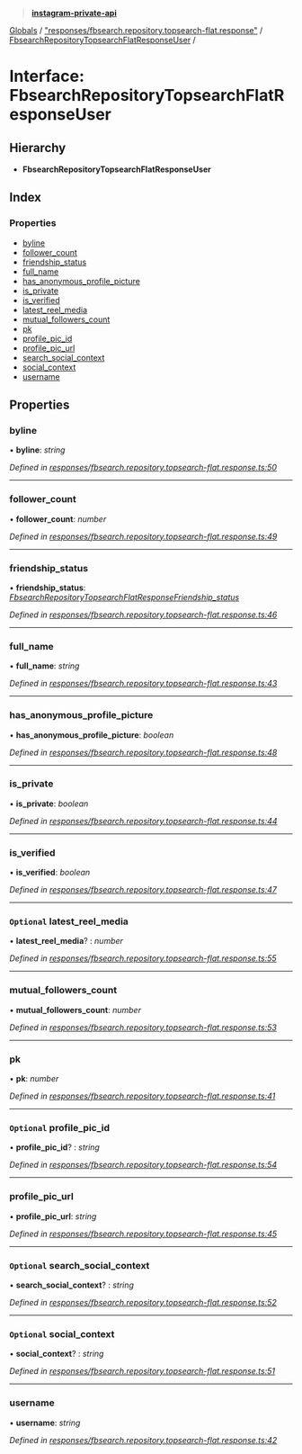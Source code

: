 > **[instagram-private-api](../README.md)**

[Globals](../globals.md) / ["responses/fbsearch.repository.topsearch-flat.response"](../modules/_responses_fbsearch_repository_topsearch_flat_response_.md) / [FbsearchRepositoryTopsearchFlatResponseUser](_responses_fbsearch_repository_topsearch_flat_response_.fbsearchrepositorytopsearchflatresponseuser.md) /

# Interface: FbsearchRepositoryTopsearchFlatResponseUser

## Hierarchy

* **FbsearchRepositoryTopsearchFlatResponseUser**

## Index

### Properties

* [byline](_responses_fbsearch_repository_topsearch_flat_response_.fbsearchrepositorytopsearchflatresponseuser.md#byline)
* [follower_count](_responses_fbsearch_repository_topsearch_flat_response_.fbsearchrepositorytopsearchflatresponseuser.md#follower_count)
* [friendship_status](_responses_fbsearch_repository_topsearch_flat_response_.fbsearchrepositorytopsearchflatresponseuser.md#friendship_status)
* [full_name](_responses_fbsearch_repository_topsearch_flat_response_.fbsearchrepositorytopsearchflatresponseuser.md#full_name)
* [has_anonymous_profile_picture](_responses_fbsearch_repository_topsearch_flat_response_.fbsearchrepositorytopsearchflatresponseuser.md#has_anonymous_profile_picture)
* [is_private](_responses_fbsearch_repository_topsearch_flat_response_.fbsearchrepositorytopsearchflatresponseuser.md#is_private)
* [is_verified](_responses_fbsearch_repository_topsearch_flat_response_.fbsearchrepositorytopsearchflatresponseuser.md#is_verified)
* [latest_reel_media](_responses_fbsearch_repository_topsearch_flat_response_.fbsearchrepositorytopsearchflatresponseuser.md#optional-latest_reel_media)
* [mutual_followers_count](_responses_fbsearch_repository_topsearch_flat_response_.fbsearchrepositorytopsearchflatresponseuser.md#mutual_followers_count)
* [pk](_responses_fbsearch_repository_topsearch_flat_response_.fbsearchrepositorytopsearchflatresponseuser.md#pk)
* [profile_pic_id](_responses_fbsearch_repository_topsearch_flat_response_.fbsearchrepositorytopsearchflatresponseuser.md#optional-profile_pic_id)
* [profile_pic_url](_responses_fbsearch_repository_topsearch_flat_response_.fbsearchrepositorytopsearchflatresponseuser.md#profile_pic_url)
* [search_social_context](_responses_fbsearch_repository_topsearch_flat_response_.fbsearchrepositorytopsearchflatresponseuser.md#optional-search_social_context)
* [social_context](_responses_fbsearch_repository_topsearch_flat_response_.fbsearchrepositorytopsearchflatresponseuser.md#optional-social_context)
* [username](_responses_fbsearch_repository_topsearch_flat_response_.fbsearchrepositorytopsearchflatresponseuser.md#username)

## Properties

###  byline

• **byline**: *string*

*Defined in [responses/fbsearch.repository.topsearch-flat.response.ts:50](https://github.com/Nerixyz/instagram-private-api/blob/e5037ee/src/responses/fbsearch.repository.topsearch-flat.response.ts#L50)*

___

###  follower_count

• **follower_count**: *number*

*Defined in [responses/fbsearch.repository.topsearch-flat.response.ts:49](https://github.com/Nerixyz/instagram-private-api/blob/e5037ee/src/responses/fbsearch.repository.topsearch-flat.response.ts#L49)*

___

###  friendship_status

• **friendship_status**: *[FbsearchRepositoryTopsearchFlatResponseFriendship_status](_responses_fbsearch_repository_topsearch_flat_response_.fbsearchrepositorytopsearchflatresponsefriendship_status.md)*

*Defined in [responses/fbsearch.repository.topsearch-flat.response.ts:46](https://github.com/Nerixyz/instagram-private-api/blob/e5037ee/src/responses/fbsearch.repository.topsearch-flat.response.ts#L46)*

___

###  full_name

• **full_name**: *string*

*Defined in [responses/fbsearch.repository.topsearch-flat.response.ts:43](https://github.com/Nerixyz/instagram-private-api/blob/e5037ee/src/responses/fbsearch.repository.topsearch-flat.response.ts#L43)*

___

###  has_anonymous_profile_picture

• **has_anonymous_profile_picture**: *boolean*

*Defined in [responses/fbsearch.repository.topsearch-flat.response.ts:48](https://github.com/Nerixyz/instagram-private-api/blob/e5037ee/src/responses/fbsearch.repository.topsearch-flat.response.ts#L48)*

___

###  is_private

• **is_private**: *boolean*

*Defined in [responses/fbsearch.repository.topsearch-flat.response.ts:44](https://github.com/Nerixyz/instagram-private-api/blob/e5037ee/src/responses/fbsearch.repository.topsearch-flat.response.ts#L44)*

___

###  is_verified

• **is_verified**: *boolean*

*Defined in [responses/fbsearch.repository.topsearch-flat.response.ts:47](https://github.com/Nerixyz/instagram-private-api/blob/e5037ee/src/responses/fbsearch.repository.topsearch-flat.response.ts#L47)*

___

### `Optional` latest_reel_media

• **latest_reel_media**? : *number*

*Defined in [responses/fbsearch.repository.topsearch-flat.response.ts:55](https://github.com/Nerixyz/instagram-private-api/blob/e5037ee/src/responses/fbsearch.repository.topsearch-flat.response.ts#L55)*

___

###  mutual_followers_count

• **mutual_followers_count**: *number*

*Defined in [responses/fbsearch.repository.topsearch-flat.response.ts:53](https://github.com/Nerixyz/instagram-private-api/blob/e5037ee/src/responses/fbsearch.repository.topsearch-flat.response.ts#L53)*

___

###  pk

• **pk**: *number*

*Defined in [responses/fbsearch.repository.topsearch-flat.response.ts:41](https://github.com/Nerixyz/instagram-private-api/blob/e5037ee/src/responses/fbsearch.repository.topsearch-flat.response.ts#L41)*

___

### `Optional` profile_pic_id

• **profile_pic_id**? : *string*

*Defined in [responses/fbsearch.repository.topsearch-flat.response.ts:54](https://github.com/Nerixyz/instagram-private-api/blob/e5037ee/src/responses/fbsearch.repository.topsearch-flat.response.ts#L54)*

___

###  profile_pic_url

• **profile_pic_url**: *string*

*Defined in [responses/fbsearch.repository.topsearch-flat.response.ts:45](https://github.com/Nerixyz/instagram-private-api/blob/e5037ee/src/responses/fbsearch.repository.topsearch-flat.response.ts#L45)*

___

### `Optional` search_social_context

• **search_social_context**? : *string*

*Defined in [responses/fbsearch.repository.topsearch-flat.response.ts:52](https://github.com/Nerixyz/instagram-private-api/blob/e5037ee/src/responses/fbsearch.repository.topsearch-flat.response.ts#L52)*

___

### `Optional` social_context

• **social_context**? : *string*

*Defined in [responses/fbsearch.repository.topsearch-flat.response.ts:51](https://github.com/Nerixyz/instagram-private-api/blob/e5037ee/src/responses/fbsearch.repository.topsearch-flat.response.ts#L51)*

___

###  username

• **username**: *string*

*Defined in [responses/fbsearch.repository.topsearch-flat.response.ts:42](https://github.com/Nerixyz/instagram-private-api/blob/e5037ee/src/responses/fbsearch.repository.topsearch-flat.response.ts#L42)*